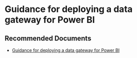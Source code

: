   <properties
	pageTitle="deploy a data gateway for power bi"
	description="deploy a data gateway for power bi"
	service="microsoft.PowerBIDedicated"
	resource="capacities"
	authors="pjfreitas"
	ms.author="pfreitas"	
	displayOrder="440"
	selfHelpType="generic"
	supportTopicIds="32628089"
	productPesIds="16334"
	cloudEnvironments="public, MoonCake, fairfax" 
	articleId="e903d52b-9d86-8efb-9a66-0202f5586f0d"
	ownershipId="ASEP_ContentService_Placeholder"
/>

# Guidance for deploying a data gateway for Power BI

## **Recommended Documents**

* [Guidance for deploying a data gateway for Power BI](https://docs.microsoft.com/power-bi/service-gateway-deployment-guidance)
